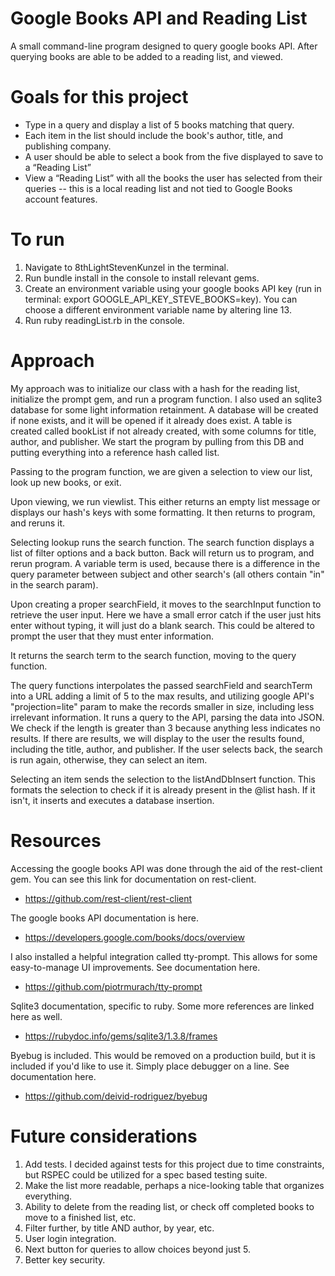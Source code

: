 <h1> Google Books API and Reading List </h1>

A small command-line program designed to query google books API. After querying books are able to be added to a reading list, and viewed. 

<h1> Goals for this project </h1>

* Type in a query and display a list of 5 books matching that query.
* Each item in the list should include the book's author, title, and publishing company.
* A user should be able to select a book from the five displayed to save to a “Reading List”
* View a “Reading List” with all the books the user has selected from their queries -- this is a local reading list and not tied to Google Books account features.

<h1> To run </h1>

1. Navigate to 8thLightStevenKunzel in the terminal.
2. Run bundle install in the console to install relevant gems.
3. Create an environment variable using your google books API key (run in terminal: export GOOGLE_API_KEY_STEVE_BOOKS=key). You can choose a different environment variable name by altering line 13.
4. Run ruby readingList.rb in the console. 

<h1> Approach </h1>

My approach was to initialize our class with a hash for the reading list, initialize the prompt gem, and run a program function. I also used an sqlite3 database for some light information retainment. A database will be created if none exists, and it will be opened if it already does exist. A table is created called bookList if not already created, with some columns for title, author, and publisher. We start the program by pulling from this DB and putting everything into a reference hash called list.

Passing to the program function, we are given a selection to view our list, look up new books, or exit.

Upon viewing, we run viewlist. This either returns an empty list message or displays our hash's keys with some formatting. It then returns to program, and reruns it.

Selecting lookup runs the search function. The search function displays a list of filter options and a back button. Back will return us to program, and rerun program. A variable term is used, because there is a difference in the query parameter between subject and other search's (all others contain "in" in the search param).

Upon creating a proper searchField, it moves to the searchInput function to retrieve the user input. Here we have a small error catch if the user just hits enter without typing, it will just do a blank search. This could be altered to prompt the user that they must enter information.

It returns the search term to the search function, moving to the query function.

The query functions interpolates the passed searchField and searchTerm into a URL adding a limit of 5 to the max results, and utilizing google API's "projection=lite" param to make the records smaller in size, including less irrelevant information. It runs a query to the API, parsing the data into JSON. We check if the length is greater than 3 because anything less indicates no results. If there are results, we will display to the user the results found, including the title, author, and publisher. If the user selects back, the search is run again, otherwise, they can select an item.

Selecting an item sends the selection to the listAndDbInsert function. This formats the selection to check if it is already present in the @list hash. If it isn't, it inserts and executes a database insertion.

<h1> Resources </h1>

Accessing the google books API was done through the aid of the rest-client gem. You can see this link for documentation on rest-client.
* https://github.com/rest-client/rest-client

The google books API documentation is here.
* https://developers.google.com/books/docs/overview

I also installed a helpful integration called tty-prompt. This allows for some easy-to-manage UI improvements. See documentation here.
* https://github.com/piotrmurach/tty-prompt

Sqlite3 documentation, specific to ruby. Some more references are linked here as well.
* https://rubydoc.info/gems/sqlite3/1.3.8/frames

Byebug is included. This would be removed on a production build, but it is included if you'd like to use it. Simply place debugger on a line. See documentation here.
* https://github.com/deivid-rodriguez/byebug

<h1> Future considerations </h1>

1. Add tests. I decided against tests for this project due to time constraints, but RSPEC could be utilized for a spec based testing suite.
2. Make the list more readable, perhaps a nice-looking table that organizes everything.
3. Ability to delete from the reading list, or check off completed books to move to a finished list, etc.
4. Filter further, by title AND author, by year, etc.
5. User login integration.
6. Next button for queries to allow choices beyond just 5.
7. Better key security.
